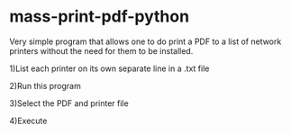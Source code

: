 # mass-print-pdf-python

Very simple program that allows one to do print a PDF to a list of network printers without the need for them to be installed.

1)List each printer on its own separate line in a .txt file

2)Run this program

3)Select the PDF and printer file

4)Execute
